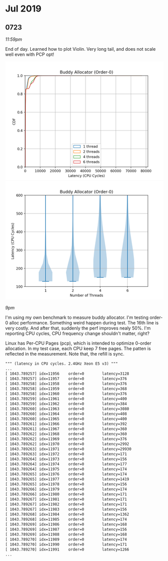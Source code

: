 # Jul 2019

## 0723

*11:59pm*

End of day. Learned how to plot Violin.
Very long tail, and does not scale well even with PCP opt!

![img_1](fig_buddy.png)
![img_2](fig_buddy_violin.png)

*9pm*

I'm using my own benchmark to measure buddy allocator.
I'm testing order-0 alloc performance.
Something weird happen during test. The 16th line is very costly.
And after that, suddenly the perf improves nealy 50%.
I'm reporting CPU cycles, CPU frequency change shouldn't matter, right?


Linux has Per-CPU Pages (pcp), which is intended to
optimize 0-order allocation. In my test case,
each CPU keep 7 free pages. The patten is reflected
in the measurement. Note that, the refill is sync.

``` hl_lines="16"
""" (latency in CPU cycles. 2.4GHz Xeon E5 v3) """
...
[ 1043.789257] idx=11956    order=0        latency=3128
[ 1043.789257] idx=11957    order=0        latency=376 
[ 1043.789258] idx=11958    order=0        latency=376 
[ 1043.789258] idx=11959    order=0        latency=368 
[ 1043.789258] idx=11960    order=0        latency=376 
[ 1043.789259] idx=11961    order=0        latency=400 
[ 1043.789259] idx=11962    order=0        latency=384 
[ 1043.789260] idx=11963    order=0        latency=3080
[ 1043.789260] idx=11964    order=0        latency=408 
[ 1043.789260] idx=11965    order=0        latency=400 
[ 1043.789261] idx=11966    order=0        latency=392 
[ 1043.789261] idx=11967    order=0        latency=360 
[ 1043.789262] idx=11968    order=0        latency=360 
[ 1043.789262] idx=11969    order=0        latency=376 
[ 1043.789262] idx=11970    order=0        latency=2992
[ 1043.789263] idx=11971    order=0        latency=29930
[ 1043.789263] idx=11972    order=0        latency=171
[ 1043.789264] idx=11973    order=0        latency=156
[ 1043.789264] idx=11974    order=0        latency=177
[ 1043.789264] idx=11975    order=0        latency=174
[ 1043.789265] idx=11976    order=0        latency=174
[ 1043.789265] idx=11977    order=0        latency=1419
[ 1043.789265] idx=11978    order=0        latency=156
[ 1043.789266] idx=11979    order=0        latency=174
[ 1043.789266] idx=11980    order=0        latency=171
[ 1043.789267] idx=11981    order=0        latency=171
[ 1043.789267] idx=11982    order=0        latency=171
[ 1043.789267] idx=11983    order=0        latency=156
[ 1043.789268] idx=11984    order=0        latency=1362
[ 1043.789268] idx=11985    order=0        latency=174
[ 1043.789269] idx=11986    order=0        latency=168
[ 1043.789269] idx=11987    order=0        latency=156
[ 1043.789269] idx=11988    order=0        latency=168
[ 1043.789270] idx=11989    order=0        latency=174
[ 1043.789270] idx=11990    order=0        latency=171
[ 1043.789270] idx=11991    order=0        latency=1266
...
```

